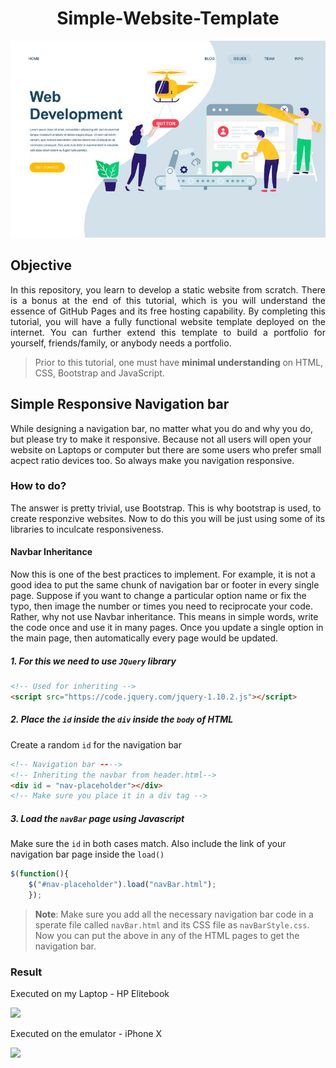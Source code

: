 <h1 align = "center">Simple-Website-Template</h1>

<p align = "center">
<img src = "https://github.com/Tanu-N-Prabhu/Simple-Website-Template/blob/main/Img/webdevelpoment.jpg">
</p>

## Objective

<p align = "justify">In this repository, you learn to develop a static website from scratch. There is a bonus at the end of this tutorial, which is you will understand the essence of GitHub Pages and its free hosting capability. By completing this tutorial, you will have a fully functional website template deployed on the internet. You can further extend this template to build a portfolio for yourself, friends/family, or anybody needs a portfolio.</p>

> Prior to this tutorial, one must have <b>minimal understanding</b> on HTML, CSS, Bootstrap and JavaScript. 


## Simple Responsive Navigation bar

While designing a navigation bar, no matter what you do and why you do, but please try to make it responsive. Because not all users will open your website on Laptops or computer but there are some users who prefer small acpect ratio devices too. So always make you navigation responsive. 

### How to do?

The answer is pretty trivial, use Bootstrap. This is why bootstrap is used, to create responzive websites. Now to do this you will be just using some of its libraries to inculcate responsiveness.

#### Navbar Inheritance

Now this is one of the best practices to implement. For example, it is not a good idea to put the same chunk of navigation bar or footer in every single page. Suppose if you want to change a particular option name or fix the typo, then image the number or times you need to reciprocate your code. Rather, why not use Navbar inheritance. This means in simple words, write the code once and use it in many pages. Once you update a single option in the main page, then automatically every page would be updated.
##### 1. For this we need to use `JQuery` library



```html
<!-- Used for inheriting -->
<script src="https://code.jquery.com/jquery-1.10.2.js"></script>
```


##### 2. Place the `id` inside the `div` inside the `body` of HTML

Create a random `id` for the navigation bar

```html
<!-- Navigation bar ---->
<!-- Inheriting the navbar from header.html-->
<div id = "nav-placeholder"></div>          
<!-- Make sure you place it in a div tag -->
```


##### 3. Load the `navBar` page using Javascript

Make sure the `id` in both cases match. Also include the link of your navigation bar page inside the `load()`

```Javascript
$(function(){
    $("#nav-placeholder").load("navBar.html");
    });
```


> <b>Note</b>: Make sure you add all the necessary navigation bar code in a sperate file called `navBar.html` and its CSS file as `navBarStyle.css`. Now you can put the above in any of the HTML pages to get the navigation bar.


### Result

Executed on my Laptop - HP Elitebook

<img src = "https://github.com/Tanu-N-Prabhu/Simple-Website-Templates/blob/main/Img/nav1.PNG">

Executed on the emulator - iPhone X

<img src = "https://github.com/Tanu-N-Prabhu/Simple-Website-Templates/blob/main/Img/nav2.PNG">





